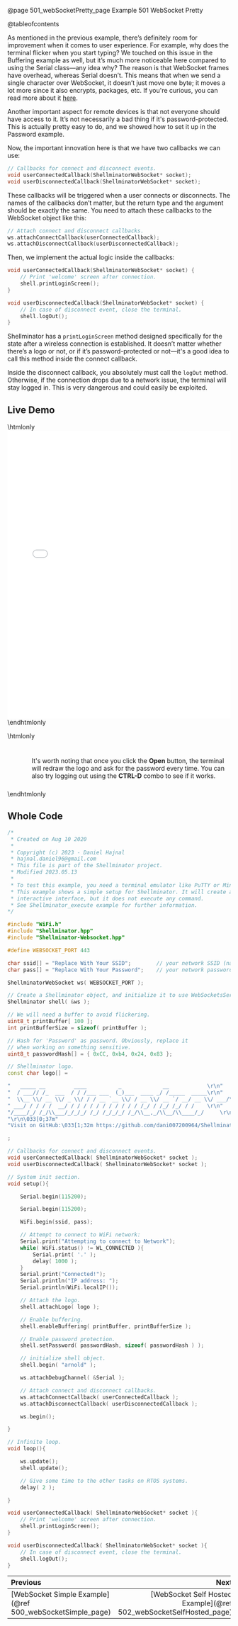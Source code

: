 @page 501_webSocketPretty_page Example 501 WebSocket Pretty

@tableofcontents

As mentioned in the previous example, there’s definitely room for improvement when it comes to user experience. For example, why does the terminal flicker when you start typing? We touched on this issue in the Buffering example as well, but it’s much more noticeable here compared to using the Serial class—any idea why? The reason is that WebSocket frames have overhead, whereas Serial doesn’t. This means that when we send a single character over WebSocket, it doesn’t just move one byte; it moves a lot more since it also encrypts, packages, etc. If you're curious, you can read more about it [here](https://datatracker.ietf.org/doc/html/rfc6455).

Another important aspect for remote devices is that not everyone should have access to it. It’s not necessarily a bad thing if it's password-protected. This is actually pretty easy to do, and we showed how to set it up in the Password example.

Now, the important innovation here is that we have two callbacks we can use:  
```cpp
// Callbacks for connect and disconnect events.
void userConnectedCallback(ShellminatorWebSocket* socket);
void userDisconnectedCallback(ShellminatorWebSocket* socket);
```

These callbacks will be triggered when a user connects or disconnects. The names of the callbacks don’t matter, but the return type and the argument should be exactly the same. You need to attach these callbacks to the WebSocket object like this:  
```cpp
// Attach connect and disconnect callbacks.
ws.attachConnectCallback(userConnectedCallback);
ws.attachDisconnectCallback(userDisconnectedCallback);
```

Then, we implement the actual logic inside the callbacks:  
```cpp
void userConnectedCallback(ShellminatorWebSocket* socket) {
    // Print 'welcome' screen after connection.
    shell.printLoginScreen();
}

void userDisconnectedCallback(ShellminatorWebSocket* socket) {
    // In case of disconnect event, close the terminal.
    shell.logOut();
}
```

Shellminator has a `printLoginScreen` method designed specifically for the state after a wireless connection is established. It doesn’t matter whether there’s a logo or not, or if it’s password-protected or not—it's a good idea to call this method inside the connect callback.

Inside the disconnect callback, you absolutely must call the `logOut` method. Otherwise, if the connection drops due to a network issue, the terminal will stay logged in. This is very dangerous and could easily be exploited. 

## Live Demo

\htmlonly
    <iframe id="demoFrame" src="web_xterm_themed.html" style="height:650px;width:100%;border:none;display:block;"></iframe>
\endhtmlonly

\htmlonly
<div style="display:flex; align-items: center;">
    <div style="width:100px; height:100px; margin-right: 20px;">
        <lottie-player src="Light-bulb.json" background="transparent" speed="1" style="width: 100%; height: 100%;" direction="1" playMode="normal" loop autoplay></lottie-player>
    </div>
    <div>
        <p>It's worth noting that once you click the <b>Open</b> button, the terminal will redraw the logo and ask for the password every time. You can also try logging out using the <b>CTRL-D</b> combo to see if it works.
        </p>
    </div>
</div>
\endhtmlonly

## Whole Code

```cpp
/*
 * Created on Aug 10 2020
 *
 * Copyright (c) 2023 - Daniel Hajnal
 * hajnal.daniel96@gmail.com
 * This file is part of the Shellminator project.
 * Modified 2023.05.13
 *
 * To test this example, you need a terminal emulator like PuTTY or Minicom.
 * This example shows a simple setup for Shellminator. It will create an
 * interactive interface, but it does not execute any command.
 * See Shellminator_execute example for further information.
*/

#include "WiFi.h"
#include "Shellminator.hpp"
#include "Shellminator-Websocket.hpp"

#define WEBSOCKET_PORT 443

char ssid[] = "Replace With Your SSID";        // your network SSID (name)
char pass[] = "Replace With Your Password";    // your network password (use for WPA, or use as key for WEP)

ShellminatorWebSocket ws( WEBSOCKET_PORT );

// Create a Shellminator object, and initialize it to use WebSocketsServer
Shellminator shell( &ws );

// We will need a buffer to avoid flickering.
uint8_t printBuffer[ 100 ];
int printBufferSize = sizeof( printBuffer );

// Hash for 'Password' as password. Obviously, replace it
// when working on something sensitive.
uint8_t passwordHash[] = { 0xCC, 0xb4, 0x24, 0x83 };

// Shellminator logo.
const char logo[] =

"   _____ __         ____          _             __            \r\n"
"  / ___// /_  ___  / / /___ ___  (_)___  ____ _/ /_____  _____\r\n"
"  \\__ \\/ __ \\/ _ \\/ / / __ `__ \\/ / __ \\/ __ `/ __/ __ \\/ ___/\r\n"
" ___/ / / / /  __/ / / / / / / / / / / / /_/ / /_/ /_/ / /    \r\n"
"/____/_/ /_/\\___/_/_/_/ /_/ /_/_/_/ /_/\\__,_/\\__/\\____/_/     \r\n"
"\r\n\033[0;37m"
"Visit on GitHub:\033[1;32m https://github.com/dani007200964/Shellminator\r\n\r\n"

;

// Callbacks for connect and disconnect events.
void userConnectedCallback( ShellminatorWebSocket* socket );
void userDisconnectedCallback( ShellminatorWebSocket* socket );

// System init section.
void setup(){

    Serial.begin(115200);

    Serial.begin(115200);

    WiFi.begin(ssid, pass);

    // Attempt to connect to WiFi network:
    Serial.print("Attempting to connect to Network");
    while( WiFi.status() != WL_CONNECTED ){
        Serial.print( '.' );
        delay( 1000 );
    }
    Serial.print("Connected!");
    Serial.println("IP address: ");
    Serial.println(WiFi.localIP());

    // Attach the logo.
    shell.attachLogo( logo );

    // Enable buffering.
    shell.enableBuffering( printBuffer, printBufferSize );

    // Enable password protection.
    shell.setPassword( passwordHash, sizeof( passwordHash ) );

    // initialize shell object.
    shell.begin( "arnold" );

    ws.attachDebugChannel( &Serial );

    // Attach connect and disconnect callbacks.
    ws.attachConnectCallback( userConnectedCallback );
    ws.attachDisconnectCallback( userDisconnectedCallback );

    ws.begin();

}

// Infinite loop.
void loop(){

    ws.update();
    shell.update();

    // Give some time to the other tasks on RTOS systems.
    delay( 2 );

}

void userConnectedCallback( ShellminatorWebSocket* socket ){
    // Print 'welcome' screen after connection.
    shell.printLoginScreen();
}

void userDisconnectedCallback( ShellminatorWebSocket* socket ){
    // In case of disconnect event, close the terminal.
    shell.logOut();
}
```

<div class="section_buttons">
 
| Previous          |                         Next |
|:------------------|-----------------------------:|
|[WebSocket Simple Example](@ref 500_webSocketSimple_page) | [WebSocket Self Hosted Example](@ref 502_webSocketSelfHosted_page) |
 
</div>